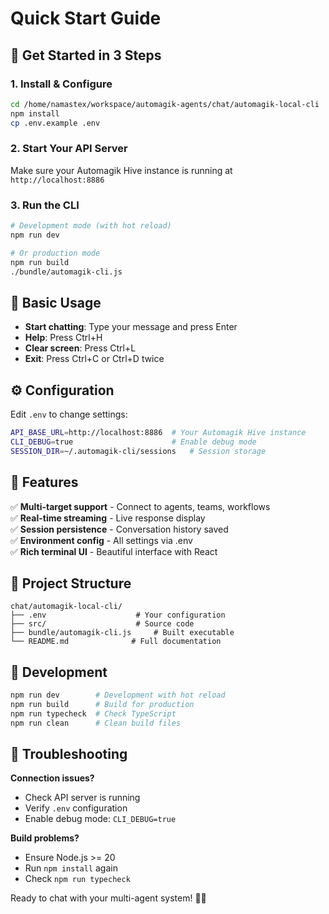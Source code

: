 # Quick Start Guide

## 🚀 Get Started in 3 Steps

### 1. Install & Configure
```bash
cd /home/namastex/workspace/automagik-agents/chat/automagik-local-cli
npm install
cp .env.example .env
```

### 2. Start Your API Server
Make sure your Automagik Hive instance is running at `http://localhost:8886`

### 3. Run the CLI
```bash
# Development mode (with hot reload)
npm run dev

# Or production mode
npm run build
./bundle/automagik-cli.js
```

## 🎯 Basic Usage

- **Start chatting**: Type your message and press Enter
- **Help**: Press Ctrl+H
- **Clear screen**: Press Ctrl+L  
- **Exit**: Press Ctrl+C or Ctrl+D twice

## ⚙️ Configuration

Edit `.env` to change settings:
```bash
API_BASE_URL=http://localhost:8886  # Your Automagik Hive instance
CLI_DEBUG=true                      # Enable debug mode
SESSION_DIR=~/.automagik-cli/sessions   # Session storage
```

## 🎨 Features

✅ **Multi-target support** - Connect to agents, teams, workflows  
✅ **Real-time streaming** - Live response display  
✅ **Session persistence** - Conversation history saved  
✅ **Environment config** - All settings via .env  
✅ **Rich terminal UI** - Beautiful interface with React  

## 📁 Project Structure

```
chat/automagik-local-cli/
├── .env                    # Your configuration
├── src/                    # Source code
├── bundle/automagik-cli.js     # Built executable  
└── README.md              # Full documentation
```

## 🔧 Development

```bash
npm run dev        # Development with hot reload
npm run build      # Build for production
npm run typecheck  # Check TypeScript
npm run clean      # Clean build files
```

## 🐛 Troubleshooting

**Connection issues?**
- Check API server is running
- Verify `.env` configuration  
- Enable debug mode: `CLI_DEBUG=true`

**Build problems?**
- Ensure Node.js >= 20
- Run `npm install` again
- Check `npm run typecheck`

Ready to chat with your multi-agent system! 🤖✨